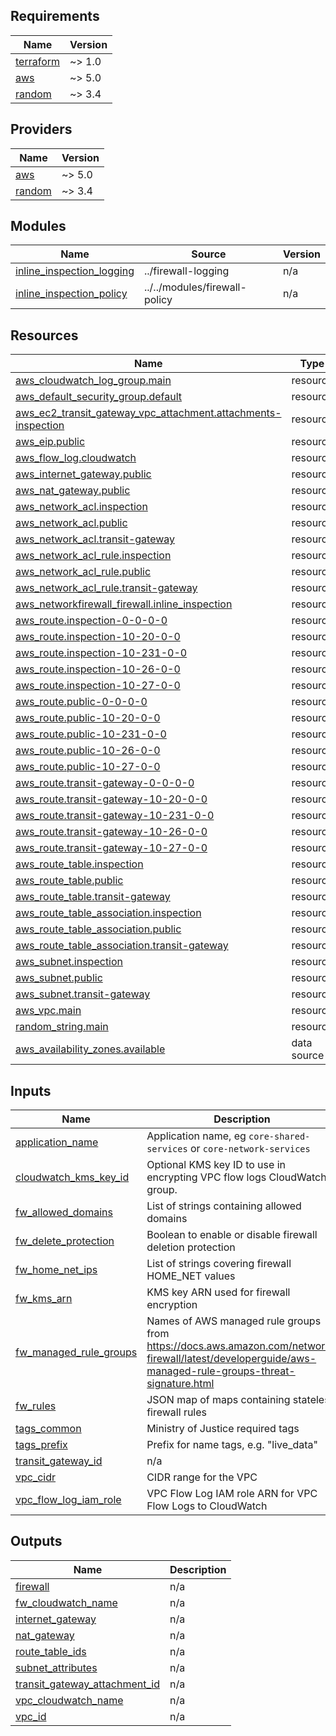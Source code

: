 <!-- BEGIN_TF_DOCS -->
## Requirements

| Name | Version |
|------|---------|
| <a name="requirement_terraform"></a> [terraform](#requirement\_terraform) | ~> 1.0 |
| <a name="requirement_aws"></a> [aws](#requirement\_aws) | ~> 5.0 |
| <a name="requirement_random"></a> [random](#requirement\_random) | ~> 3.4 |

## Providers

| Name | Version |
|------|---------|
| <a name="provider_aws"></a> [aws](#provider\_aws) | ~> 5.0 |
| <a name="provider_random"></a> [random](#provider\_random) | ~> 3.4 |

## Modules

| Name | Source | Version |
|------|--------|---------|
| <a name="module_inline_inspection_logging"></a> [inline\_inspection\_logging](#module\_inline\_inspection\_logging) | ../firewall-logging | n/a |
| <a name="module_inline_inspection_policy"></a> [inline\_inspection\_policy](#module\_inline\_inspection\_policy) | ../../modules/firewall-policy | n/a |

## Resources

| Name | Type |
|------|------|
| [aws_cloudwatch_log_group.main](https://registry.terraform.io/providers/hashicorp/aws/latest/docs/resources/cloudwatch_log_group) | resource |
| [aws_default_security_group.default](https://registry.terraform.io/providers/hashicorp/aws/latest/docs/resources/default_security_group) | resource |
| [aws_ec2_transit_gateway_vpc_attachment.attachments-inspection](https://registry.terraform.io/providers/hashicorp/aws/latest/docs/resources/ec2_transit_gateway_vpc_attachment) | resource |
| [aws_eip.public](https://registry.terraform.io/providers/hashicorp/aws/latest/docs/resources/eip) | resource |
| [aws_flow_log.cloudwatch](https://registry.terraform.io/providers/hashicorp/aws/latest/docs/resources/flow_log) | resource |
| [aws_internet_gateway.public](https://registry.terraform.io/providers/hashicorp/aws/latest/docs/resources/internet_gateway) | resource |
| [aws_nat_gateway.public](https://registry.terraform.io/providers/hashicorp/aws/latest/docs/resources/nat_gateway) | resource |
| [aws_network_acl.inspection](https://registry.terraform.io/providers/hashicorp/aws/latest/docs/resources/network_acl) | resource |
| [aws_network_acl.public](https://registry.terraform.io/providers/hashicorp/aws/latest/docs/resources/network_acl) | resource |
| [aws_network_acl.transit-gateway](https://registry.terraform.io/providers/hashicorp/aws/latest/docs/resources/network_acl) | resource |
| [aws_network_acl_rule.inspection](https://registry.terraform.io/providers/hashicorp/aws/latest/docs/resources/network_acl_rule) | resource |
| [aws_network_acl_rule.public](https://registry.terraform.io/providers/hashicorp/aws/latest/docs/resources/network_acl_rule) | resource |
| [aws_network_acl_rule.transit-gateway](https://registry.terraform.io/providers/hashicorp/aws/latest/docs/resources/network_acl_rule) | resource |
| [aws_networkfirewall_firewall.inline_inspection](https://registry.terraform.io/providers/hashicorp/aws/latest/docs/resources/networkfirewall_firewall) | resource |
| [aws_route.inspection-0-0-0-0](https://registry.terraform.io/providers/hashicorp/aws/latest/docs/resources/route) | resource |
| [aws_route.inspection-10-20-0-0](https://registry.terraform.io/providers/hashicorp/aws/latest/docs/resources/route) | resource |
| [aws_route.inspection-10-231-0-0](https://registry.terraform.io/providers/hashicorp/aws/latest/docs/resources/route) | resource |
| [aws_route.inspection-10-26-0-0](https://registry.terraform.io/providers/hashicorp/aws/latest/docs/resources/route) | resource |
| [aws_route.inspection-10-27-0-0](https://registry.terraform.io/providers/hashicorp/aws/latest/docs/resources/route) | resource |
| [aws_route.public-0-0-0-0](https://registry.terraform.io/providers/hashicorp/aws/latest/docs/resources/route) | resource |
| [aws_route.public-10-20-0-0](https://registry.terraform.io/providers/hashicorp/aws/latest/docs/resources/route) | resource |
| [aws_route.public-10-231-0-0](https://registry.terraform.io/providers/hashicorp/aws/latest/docs/resources/route) | resource |
| [aws_route.public-10-26-0-0](https://registry.terraform.io/providers/hashicorp/aws/latest/docs/resources/route) | resource |
| [aws_route.public-10-27-0-0](https://registry.terraform.io/providers/hashicorp/aws/latest/docs/resources/route) | resource |
| [aws_route.transit-gateway-0-0-0-0](https://registry.terraform.io/providers/hashicorp/aws/latest/docs/resources/route) | resource |
| [aws_route.transit-gateway-10-20-0-0](https://registry.terraform.io/providers/hashicorp/aws/latest/docs/resources/route) | resource |
| [aws_route.transit-gateway-10-231-0-0](https://registry.terraform.io/providers/hashicorp/aws/latest/docs/resources/route) | resource |
| [aws_route.transit-gateway-10-26-0-0](https://registry.terraform.io/providers/hashicorp/aws/latest/docs/resources/route) | resource |
| [aws_route.transit-gateway-10-27-0-0](https://registry.terraform.io/providers/hashicorp/aws/latest/docs/resources/route) | resource |
| [aws_route_table.inspection](https://registry.terraform.io/providers/hashicorp/aws/latest/docs/resources/route_table) | resource |
| [aws_route_table.public](https://registry.terraform.io/providers/hashicorp/aws/latest/docs/resources/route_table) | resource |
| [aws_route_table.transit-gateway](https://registry.terraform.io/providers/hashicorp/aws/latest/docs/resources/route_table) | resource |
| [aws_route_table_association.inspection](https://registry.terraform.io/providers/hashicorp/aws/latest/docs/resources/route_table_association) | resource |
| [aws_route_table_association.public](https://registry.terraform.io/providers/hashicorp/aws/latest/docs/resources/route_table_association) | resource |
| [aws_route_table_association.transit-gateway](https://registry.terraform.io/providers/hashicorp/aws/latest/docs/resources/route_table_association) | resource |
| [aws_subnet.inspection](https://registry.terraform.io/providers/hashicorp/aws/latest/docs/resources/subnet) | resource |
| [aws_subnet.public](https://registry.terraform.io/providers/hashicorp/aws/latest/docs/resources/subnet) | resource |
| [aws_subnet.transit-gateway](https://registry.terraform.io/providers/hashicorp/aws/latest/docs/resources/subnet) | resource |
| [aws_vpc.main](https://registry.terraform.io/providers/hashicorp/aws/latest/docs/resources/vpc) | resource |
| [random_string.main](https://registry.terraform.io/providers/hashicorp/random/latest/docs/resources/string) | resource |
| [aws_availability_zones.available](https://registry.terraform.io/providers/hashicorp/aws/latest/docs/data-sources/availability_zones) | data source |

## Inputs

| Name | Description | Type | Default | Required |
|------|-------------|------|---------|:--------:|
| <a name="input_application_name"></a> [application\_name](#input\_application\_name) | Application name, eg `core-shared-services` or `core-network-services` | `string` | n/a | yes |
| <a name="input_cloudwatch_kms_key_id"></a> [cloudwatch\_kms\_key\_id](#input\_cloudwatch\_kms\_key\_id) | Optional KMS key ID to use in encrypting VPC flow logs CloudWatch group. | `string` | `""` | no |
| <a name="input_fw_allowed_domains"></a> [fw\_allowed\_domains](#input\_fw\_allowed\_domains) | List of strings containing allowed domains | `list(string)` | n/a | yes |
| <a name="input_fw_delete_protection"></a> [fw\_delete\_protection](#input\_fw\_delete\_protection) | Boolean to enable or disable firewall deletion protection | `bool` | `true` | no |
| <a name="input_fw_home_net_ips"></a> [fw\_home\_net\_ips](#input\_fw\_home\_net\_ips) | List of strings covering firewall HOME\_NET values | `list(string)` | n/a | yes |
| <a name="input_fw_kms_arn"></a> [fw\_kms\_arn](#input\_fw\_kms\_arn) | KMS key ARN used for firewall encryption | `string` | n/a | yes |
| <a name="input_fw_managed_rule_groups"></a> [fw\_managed\_rule\_groups](#input\_fw\_managed\_rule\_groups) | Names of AWS managed rule groups from https://docs.aws.amazon.com/network-firewall/latest/developerguide/aws-managed-rule-groups-threat-signature.html | `list(string)` | `[]` | no |
| <a name="input_fw_rules"></a> [fw\_rules](#input\_fw\_rules) | JSON map of maps containing stateless firewall rules | `map(any)` | n/a | yes |
| <a name="input_tags_common"></a> [tags\_common](#input\_tags\_common) | Ministry of Justice required tags | `map(any)` | n/a | yes |
| <a name="input_tags_prefix"></a> [tags\_prefix](#input\_tags\_prefix) | Prefix for name tags, e.g. "live\_data" | `string` | n/a | yes |
| <a name="input_transit_gateway_id"></a> [transit\_gateway\_id](#input\_transit\_gateway\_id) | n/a | `string` | `""` | no |
| <a name="input_vpc_cidr"></a> [vpc\_cidr](#input\_vpc\_cidr) | CIDR range for the VPC | `string` | n/a | yes |
| <a name="input_vpc_flow_log_iam_role"></a> [vpc\_flow\_log\_iam\_role](#input\_vpc\_flow\_log\_iam\_role) | VPC Flow Log IAM role ARN for VPC Flow Logs to CloudWatch | `string` | n/a | yes |

## Outputs

| Name | Description |
|------|-------------|
| <a name="output_firewall"></a> [firewall](#output\_firewall) | n/a |
| <a name="output_fw_cloudwatch_name"></a> [fw\_cloudwatch\_name](#output\_fw\_cloudwatch\_name) | n/a |
| <a name="output_internet_gateway"></a> [internet\_gateway](#output\_internet\_gateway) | n/a |
| <a name="output_nat_gateway"></a> [nat\_gateway](#output\_nat\_gateway) | n/a |
| <a name="output_route_table_ids"></a> [route\_table\_ids](#output\_route\_table\_ids) | n/a |
| <a name="output_subnet_attributes"></a> [subnet\_attributes](#output\_subnet\_attributes) | n/a |
| <a name="output_transit_gateway_attachment_id"></a> [transit\_gateway\_attachment\_id](#output\_transit\_gateway\_attachment\_id) | n/a |
| <a name="output_vpc_cloudwatch_name"></a> [vpc\_cloudwatch\_name](#output\_vpc\_cloudwatch\_name) | n/a |
| <a name="output_vpc_id"></a> [vpc\_id](#output\_vpc\_id) | n/a |
<!-- END_TF_DOCS -->